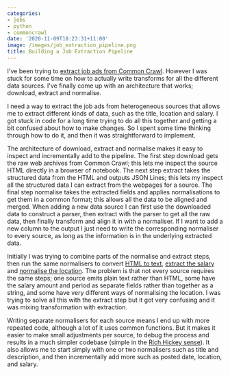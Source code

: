 ```yaml
---
categories:
- jobs
- python
- commoncrawl
date: '2020-11-09T18:23:31+11:00'
image: /images/job_extraction_pipeline.png
title: Building a Job Extraction Pipeline
---
```


I've been trying to [extract job ads from Common Crawl](/common-crawl-job-ads).
However I was stuck for some time on how to actually write transforms for all the different data sources.
I've finally come up with an architecture that works; download, extract and normalise.

I need a way to extract the job ads from heterogeneous sources that allows me to extract different kinds of data, such as the title, location and salary.
I got stuck in code for a long time trying to do all this together and getting a bit confused about how to make changes.
So I spent some time thinking through how to do it, and then it was straightforward to implement.

The architecture of download, extract and normalise makes it easy to inspect and incrementally add to the pipeline.
The first step download gets the raw web archives from Common Crawl; this lets me inspect the source HTML directly in a browser of notebook.
The next step extract takes the structured data from the HTML and outputs JSON Lines; this lets my inspect all the structured data I can extract from the webpages for a source.
The final step normalise takes the extracted fields and applies normalisations to get them in a common format; this allows all the data to be aligned and merged.
When adding a new data source I can first use the downloaded data to construct a parser, then extract with the parser to get all the raw data, then finally transform and align it in with a normaliser.
If I want to add a new column to the output I just need to write the corresponding normaliser to every source, as long as the information is in the underlying extracted data.

Initially I was trying to combine parts of the normalise and extract steps, then run the same normalisers to convert [HTML to text](/html-to-text), [extract the salary](/tdd-salary) and [normalise the location](/placeholder-australia).
The problem is that not every source requires the same steps; one source emits plain text rather than HTML, some have the salary amount and period as separate fields rather than together as a string, and some have very different ways of normalising the location.
I was trying to solve all this with the extract step but it got very confusing and it was mixing transformation with extraction.

Writing separate normalisers for each source means I end up with more repeated code, although a lot of it uses common functions.
But it makes it easier to make small adjustments per source, to debug the process and results in a much simpler codebase (simple in the [Rich Hickey sense](https://www.infoq.com/presentations/Simple-Made-Easy)). 
It also allows me to start simply with one or two normalisers such as title and description, and then incrementally add more such as posted date, location, and salary.